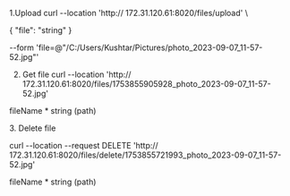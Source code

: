 1.Upload
curl --location 'http:// 172.31.120.61:8020/files/upload' \\

{
  "file": "string"
}




--form 'file=@"/C:/Users/Kushtar/Pictures/photo\_2023-09-07\_11-57-52.jpg"'

2. Get file
curl --location 'http:// 172.31.120.61:8020/files/1753855905928\_photo\_2023-09-07\_11-57-52.jpg'

fileName *
string
(path)

3\. Delete file

curl --location --request DELETE 'http:// 172.31.120.61:8020/files/delete/1753855721993\_photo\_2023-09-07\_11-57-52.jpg'


fileName *
string
(path)
